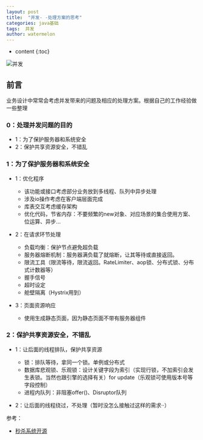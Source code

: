 ```yaml
---
layout: post
title:  "并发- -处理方案的思考"
categories: java基础
tags:  并发
author: watermelon
---
```

* content
{:toc}

![并发](https://wx4.sinaimg.cn/mw1024/005xB1vLly1fyirebyufuj30k00b93zz.jpg)
## 前言
业务设计中常常会考虑并发带来的问题及相应的处理方案。根据自己的工作经验做一些整理






### 0：处理并发问题的目的
* 1：为了保护服务器和系统安全
* 2：保护共享资源安全，不错乱

### 1：为了保护服务器和系统安全
* 1：优化程序  
    * 该功能或接口考虑部分业务放到多线程、队列中异步处理  
    * 涉及io操作考虑在客户端层面完成  
    * 库表交互考虑缓存架构  
    * 优化代码，节省内存：不要频繁的new对象、对应场景的集合使用方案、位运算、异步...
   
* 2：在请求环节处理  
    * 负载均衡：保护节点避免超负载
    * 服务器熔断机制：服务器满负载了就熔断，让其等待或直接返回。
    * 限流工具（限流等待，限流返回。RateLimiter、aop锁、分布式锁、分布式计数器等）
    * 握手信号
    * 超时设定
    * 舱壁隔离（Hystrix用到）
    
* 3：页面资源响应  
   * 使用生成静态页面，因为静态页面不带有服务器组件
    
### 2：保护共享资源安全，不错乱
* 1：让后面的线程排队，保护共享资源
    * 锁：排队等待，拿同一个锁。单例或分布式
    * 数据库悲观锁、乐观锁：设计关键字段为索引（实现行锁，不加索引会发生表锁。当然也跟引擎的选择有关）for update（乐观锁可使用版本号等字段控制）
    * 进程内队列：非阻塞offer()、Disruptor队列
    
* 2：让后面的线程绕过，不处理（暂时没怎么接触过这样的需求··）
  
参考：  
* [秒杀系统开源](https://gitee.com/52itstyle/spring-boot-seckill)  



